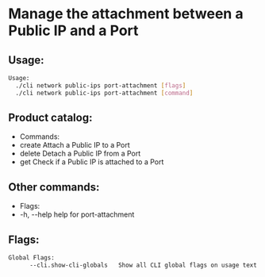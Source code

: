 # Manage the attachment between a Public IP and a Port

## Usage:
```bash
Usage:
  ./cli network public-ips port-attachment [flags]
  ./cli network public-ips port-attachment [command]
```

## Product catalog:
- Commands:
- create      Attach a Public IP to a Port
- delete      Detach a Public IP from a Port
- get         Check if a Public IP is attached to a Port

## Other commands:
- Flags:
- -h, --help   help for port-attachment

## Flags:
```bash
Global Flags:
      --cli.show-cli-globals   Show all CLI global flags on usage text
```

